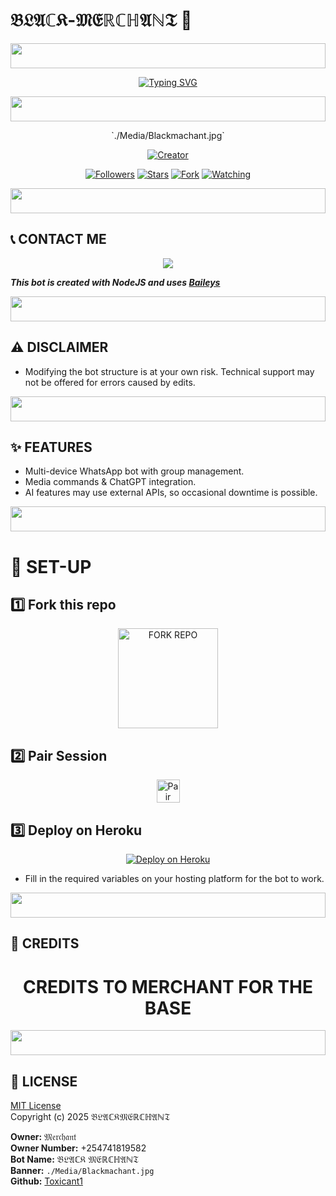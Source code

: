 # 𝔅𝔏𝔄ℂ𝔎-𝔐𝔈ℝℂℍ𝔄ℕ𝔗 🤖
<!-- Glowing Footer -->
<p align="center">
  <img src="https://i.imgur.com/dBaSKWF.gif" height="40" width="100%">
</p>

<div align="center">
  <a href="https://git.io/typing-svg">
    <img src="https://readme-typing-svg.demolab.com?font=Fraktur+Gothic&size=50&pause=1000&color=1BAFBAFF&center=true&width=910&height=100&lines=HI+THIS+IS+BLACK+MERCHANT;A+MULTI+DEVICE+WHATSAPP+BOT;SCRIPTED+BY+MERCHANT;STAR+AND+FORK+OUR+REPO" alt="Typing SVG" />
  </a>
</div>

<!-- Glowing Footer -->
<p align="center">
  <img src="https://i.imgur.com/dBaSKWF.gif" height="40" width="100%">
</p>

<p align="center">
  `./Media/Blackmachant.jpg`
</p>

<p align="center">
  <a href="#"><img title="Creator" src="https://img.shields.io/badge/Creator-𝔅𝔏𝔄ℂ𝔎𝔐𝔈ℝℂℍ𝔄ℕ𝔗-blue.svg?style=for-the-badge&logo=github"></a>
</p>

<p align="center">
  <a href="https://github.com/Toxicant1?tab=followers"><img title="Followers" src="https://img.shields.io/github/followers/Toxicant1?label=Followers&style=social"></a>
  <a href="https://github.com/Toxicant1/black-super-bot/stargazers/"><img title="Stars" src="https://img.shields.io/github/stars/Toxicant1/black-super-bot?&style=social"></a>
  <a href="https://github.com/Toxicant1/black-super-bot/network/members"><img title="Fork" src="https://img.shields.io/github/forks/Toxicant1/black-super-bot?style=social"></a>
  <a href="https://github.com/Toxicant1/black-super-bot/watchers"><img title="Watching" src="https://img.shields.io/github/watchers/Toxicant1/black-super-bot?label=Watching&style=social"></a>
</p>

<!-- Glowing Footer -->
<p align="center">
  <img src="https://i.imgur.com/dBaSKWF.gif" height="40" width="100%">
</p>

## 📞 CONTACT ME
<p align="center">
<a href="https://api.whatsapp.com/send?phone=254741819582&text=Hello+Black+Merchant"><img src="https://img.shields.io/badge/Contact-𝔅𝔏𝔄ℂ𝔎𝔐𝔈ℝℂℍ𝔄ℕ𝔗-25D366?style=for-the-badge&logo=whatsapp&logoColor=white" /></a>
</p>

***This bot is created with NodeJS and uses [Baileys](https://github.com/whiskeysockets/Baileys)***

<!-- Glowing Footer -->
<p align="center">
  <img src="https://i.imgur.com/dBaSKWF.gif" height="40" width="100%">
</p>

## ⚠️ DISCLAIMER
- Modifying the bot structure is at your own risk. Technical support may not be offered for errors caused by edits.

<!-- Glowing Footer -->
<p align="center">
  <img src="https://i.imgur.com/dBaSKWF.gif" height="40" width="100%">
</p>

## ✨ FEATURES
- Multi-device WhatsApp bot with group management.
- Media commands & ChatGPT integration.
- AI features may use external APIs, so occasional downtime is possible.

<!-- Glowing Footer -->
<p align="center">
  <img src="https://i.imgur.com/dBaSKWF.gif" height="40" width="100%">
</p>

# 🚀 SET-UP

## 1️⃣ Fork this repo
<p align="center">
<a href="https://github.com/Toxicant1/black-super-bot/fork"><img src="https://img.shields.io/badge/Fork%20Create-purple?style=for-the-badge&logo=github" alt="FORK REPO" width="160"></a>
</p>

## 2️⃣ Pair Session
<p align="center">
<a href="https://blacks-pair.onrender.com"><img height="37" title="Pair Session" src="https://img.shields.io/badge/Session-green?style=for-the-badge&logo=render"></a>
</p>

## 3️⃣ Deploy on Heroku
<p align="center">
<a href="https://blacks-progressive-platform.vercel.app/"><img src="https://www.herokucdn.com/deploy/button.svg" alt="Deploy on Heroku"></a>
</p>

- Fill in the required variables on your hosting platform for the bot to work.

<!-- Glowing Footer -->
<p align="center">
  <img src="https://i.imgur.com/dBaSKWF.gif" height="40" width="100%">
</p>

## 🎨 CREDITS
<h1 align="center">CREDITS TO MERCHANT FOR THE BASE</h1>

<!-- Glowing Footer -->
<p align="center">
  <img src="https://i.imgur.com/dBaSKWF.gif" height="40" width="100%">
</p>

## 📄 LICENSE
[MIT License](https://github.com/Toxicant1/black-super-bot/LICENSE)  
Copyright (c) 2025 𝔅𝔏𝔄ℂ𝔎𝔐𝔈ℝℂℍ𝔄ℕ𝔗  

**Owner:** 𝔐𝔢𝔯𝔠𝔥𝔞𝔫𝔱  
**Owner Number:** +254741819582  
**Bot Name:** 𝔅𝔏𝔄ℂ𝔎 𝔐𝔈ℝℂℍ𝔄ℕ𝔗  
**Banner:** `./Media/Blackmachant.jpg`  
**Github:** [Toxicant1](https://github.com/Toxicant1)